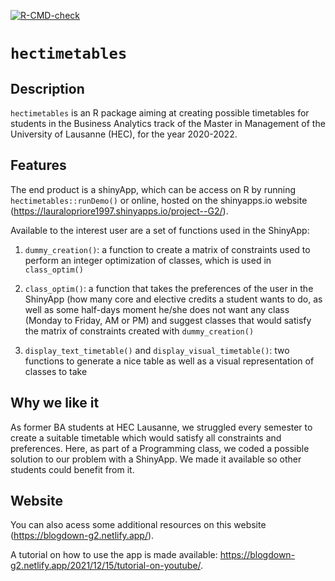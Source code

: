 <!-- badges: start -->
[![R-CMD-check](https://github.com/ptds2021/pkgtest/workflows/R-CMD-check/badge.svg)](https://github.com/ptds2021/pkgtest/actions)
<!-- badges: end -->

# `hectimetables`

## Description

`hectimetables` is an R package aiming at creating possible timetables for students in the Business Analytics  track of the Master in Management of the University of Lausanne (HEC), for the year 2020-2022. 

## Features

The end product is a shinyApp, which can be access on R by running `hectimetables::runDemo()` or online, hosted on the shinyapps.io website  (https://lauralopriore1997.shinyapps.io/project--G2/). 

Available to the interest user are a set of functions used in the ShinyApp:

1) `dummy_creation()`: a function to create a matrix of constraints used to perform an integer optimization of classes, which is used in `class_optim()`

2) `class_optim()`: a function that takes the preferences of the user in the ShinyApp (how many core and elective credits a student wants to do, as well as some half-days moment he/she does not want any class (Monday to Friday, AM or PM) and suggest classes that would satisfy the matrix of constraints created with `dummy_creation()`

3) `display_text_timetable()` and `display_visual_timetable()`: two functions to generate a nice table as well as a visual representation of classes to take

## Why we like it

As former BA students at HEC Lausanne, we struggled every semester to create a suitable timetable which would satisfy all constraints and preferences. Here, as part of a Programming class, we coded a possible solution to our problem with a ShinyApp. We made it available so other students could benefit from it.

## Website 

You can also acess some additional resources on this website (https://blogdown-g2.netlify.app/). 

A tutorial on how to use the app is made available: https://blogdown-g2.netlify.app/2021/12/15/tutorial-on-youtube/. 
